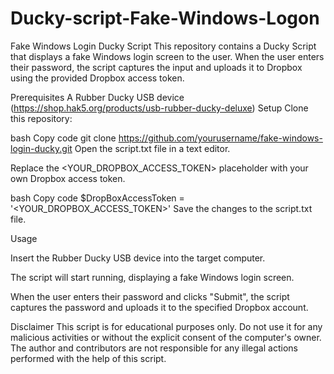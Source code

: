 # Ducky-script-Fake-Windows-Logon
Fake Windows Login Ducky Script
This repository contains a Ducky Script that displays a fake Windows login screen to the user. When the user enters their password, the script captures the input and uploads it to Dropbox using the provided Dropbox access token.

Prerequisites
A Rubber Ducky USB device (https://shop.hak5.org/products/usb-rubber-ducky-deluxe)
Setup
Clone this repository:

bash
Copy code
git clone https://github.com/yourusername/fake-windows-login-ducky.git
Open the script.txt file in a text editor.

Replace the <YOUR_DROPBOX_ACCESS_TOKEN> placeholder with your own Dropbox access token.

bash
Copy code
$DropBoxAccessToken = '<YOUR_DROPBOX_ACCESS_TOKEN>'
Save the changes to the script.txt file.

Usage

Insert the Rubber Ducky USB device into the target computer.

The script will start running, displaying a fake Windows login screen.

When the user enters their password and clicks "Submit", the script captures the password and uploads it to the specified Dropbox account.

Disclaimer
This script is for educational purposes only. Do not use it for any malicious activities or without the explicit consent of the computer's owner. The author and contributors are not responsible for any illegal actions performed with the help of this script.
